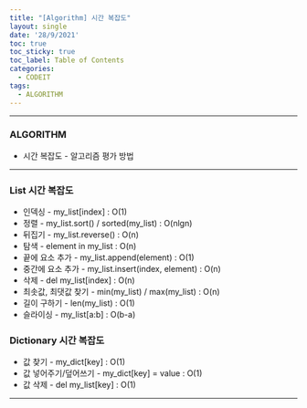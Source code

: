 ```yaml
---
title: "[Algorithm] 시간 복잡도"
layout: single
date: '28/9/2021'
toc: true
toc_sticky: true
toc_label: Table of Contents
categories:
  - CODEIT
tags:
  - ALGORITHM
---
```


---
### ALGORITHM
* 시간 복잡도 - 알고리즘 평가 방법

---

### List 시간 복잡도
* 인덱싱 - my_list[index] : O(1)
* 정렬 - my_list.sort() / sorted(my_list) : O(nlgn)
* 뒤집기 - my_list.reverse() : O(n)
* 탐색 - element in my_list : O(n)
* 끝에 요소 추가 - my_list.append(element) : O(1)
* 중간에 요소 추가 - my_list.insert(index, element) : O(n)
* 삭제 - del my_list[index] : O(n)
* 최솟값, 최댓값 찾기 - min(my_list) / max(my_list) : O(n)
* 길이 구하기 - len(my_list) : O(1)
* 슬라이싱 - my_list[a:b] : O(b-a)

### Dictionary 시간 복잡도
* 값 찾기 - my_dict[key] : O(1)
* 값 넣어주기/덮어쓰기 - my_dict[key] = value : O(1)
* 값 삭제 - del my_list[key] : O(1)

---